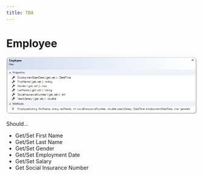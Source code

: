 ```yaml
---
title: TBA
---
```

# Employee

![Employee Class Diagram](D-Employee.png)

Should…
* Get/Set First Name
* Get/Set Last Name
* Get/Set Gender
* Get/Set Employment Date
* Get/Set Salary
* Get Social Insurance Number

